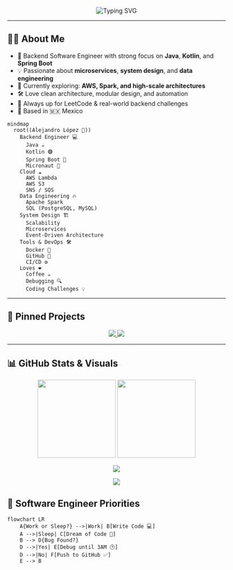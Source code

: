 <!-- Banner -->
<p align="center">
  <img src="https://readme-typing-svg.herokuapp.com?font=Fira+Code&weight=500&size=24&pause=1000&color=58A6FF&center=true&vCenter=true&width=700&lines=Hi%2C+I'm+Alejandro+López+%F0%9F%91%8B+%F0%9F%98%8E;Backend+Engineer+%F0%9F%92%BB+%7C+Java+%7C+Kotlin;Building+awesome+projects+on+GitHub+%F0%9F%90%99" alt="Typing SVG" />
</p>

---

## 👨‍💻 About Me

- 🧠 Backend Software Engineer with strong focus on **Java**, **Kotlin**, and **Spring Boot**
- 💡 Passionate about **microservices**, **system design**, and **data engineering**
- 🔭 Currently exploring: **AWS, Spark, and high-scale architectures**
- 🛠️ Love clean architecture, modular design, and automation
- 🎯 Always up for LeetCode & real-world backend challenges
- 📍 Based in 🇲🇽 Mexico

```mermaid
mindmap
  root((Alejandro López 🧠))
    Backend Engineer 💻
      Java ☕
      Kotlin 🟣
      Spring Boot 🌱
      Micronaut 🚀
    Cloud ☁️
      AWS Lambda
      AWS S3
      SNS / SQS
    Data Engineering 🔥
      Apache Spark
      SQL (PostgreSQL, MySQL)
    System Design 🏗️
      Scalability
      Microservices
      Event-Driven Architecture
    Tools & DevOps 🛠️
      Docker 🐳
      GitHub 🐙
      CI/CD ⚙️
    Loves ❤️
      Coffee ☕
      Debugging 🔍
      Coding Challenges 💡
```

---

## 📌 Pinned Projects

<p align="center">
  <a href="https://github.com/lex-lopez/e-commerce-app">
    <img src="https://github-readme-stats.vercel.app/api/pin/?username=lex-lopez&repo=e-commerce-app&show_icons=true&hide=contribs,prs&cache_seconds=86400&margin-h=80&theme=catppuccin_latte" />
  </a>
  <a href="https://github.com/lex-lopez/event-driven-kafka-store">
    <img src="https://github-readme-stats.vercel.app/api/pin/?username=lex-lopez&repo=event-driven-kafka-store&show_icons=true&hide=contribs,prs&cache_seconds=86400&margin-h=80&theme=catppuccin_latte" />
  </a>
</p>

---

## 📊 GitHub Stats & Visuals

<p align="center">
  <img src="https://github-readme-stats.vercel.app/api?username=lex-lopez&show_icons=true&theme=shadow_blue&hide=stars" height="180"/>
  <img src="https://github-readme-stats.vercel.app/api/top-langs/?username=lex-lopez&layout=compact&theme=shadow_blue&hide=html,css" height="180"/>
</p>

<p align="center">
  <img src="https://github-profile-trophy.vercel.app/?username=lex-lopez&theme=shadow_blue&column=6&margin-w=10&margin-h=15"/>
</p>

<p align="center">
  <img src="https://github-readme-activity-graph.vercel.app/graph?username=lex-lopez&theme=github-compact" />
</p>

## 🔧  Software Engineer Priorities 


```mermaid
flowchart LR
    A{Work or Sleep?} -->|Work| B[Write Code 💻]
    A -->|Sleep| C[Dream of Code 🤖]
    B --> D{Bug Found?}
    D -->|Yes| E[Debug until 3AM 🕒]
    D -->|No| F[Push to GitHub ✅]
    E --> B
```


